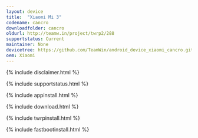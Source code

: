 ```yaml
---
layout: device
title:  "Xiaomi Mi 3"
codename: cancro
downloadfolder: cancro
oldurl: http://teamw.in/project/twrp2/288
supportstatus: Current
maintainer: None
devicetree: https://github.com/TeamWin/android_device_xiaomi_cancro.git
oem: Xiaomi
---
```


{% include disclaimer.html %}

{% include supportstatus.html %}

{% include appinstall.html %}

{% include download.html %}

{% include twrpinstall.html %}

{% include fastbootinstall.html %}
